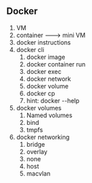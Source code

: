 ## Docker
1. VM
2. container ---> mini VM 
3. docker instructions
4. docker cli 
    1. docker image 
    2. docker container run
    3. docker exec
    4. docker network
    5. docker volume
    6. docker cp
    7. hint:  docker --help 
5. docker volumes
    1. Named volumes
    2. bind
    3. tmpfs
6. docker networking
    1. bridge
    2. overlay
    3. none
    4. host
    5. macvlan